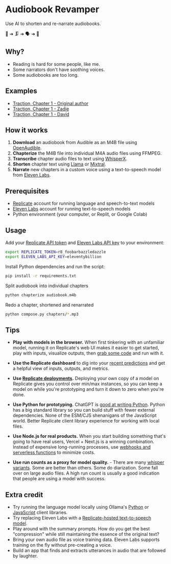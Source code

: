 # Audiobook Revamper

Use AI to shorten and re-narrate audiobooks.

📕 ➔ 🗜️ ➔ 🗣️ ➔ 📗 

## Why?

- Reading is hard for some people, like me.
- Some narrators don't have soothing voices.
- Some audiobooks are too long.

## Examples

- [Traction, Chapter 1 - Original author](https://upcdn.io/FW25b4F/raw/zeke-scraps/audiobook-revamper-examples/example-output-original-narrator.mp3)
- [Traction, Chapter 1 - Zadie](https://upcdn.io/FW25b4F/raw/zeke-scraps/audiobook-revamper-examples/example-output-zadie-smith.mp3)
- [Traction, Chapter 1 - David](https://upcdn.io/FW25b4F/raw/zeke-scraps/audiobook-revamper-examples/example-output-attenborough.mp3)

## How it works

1. **Download** an audiobook from Audible as an M4B file using [OpenAudible](https://openaudible.org).
1. **Chapterize** the M4B file into individual M4A audio files using FFMPEG.
1. **Transcribe** chapter audio files to text using [WhisperX](https://replicate.com/daanelson/whisperx).
1. **Shorten** chapter text using [Llama](https://replicate.com/meta/llama-2-70b-chat) or [Mixtral](https://replicate.com/mistralai/mixtral-8x7b-instruct-v0.1).
1. **Narrate** new chapters in a custom voice using a text-to-speech model from [Eleven Labs](https://elevenlabs.io/voice-lab).



## Prerequisites

- [Replicate](https://replicate.com) account for running language and speech-to-text models
- [Eleven Labs](https://elevenlabs.io/) account for running text-to-speech models
- Python environment (your computer, or Replit, or Google Colab)

## Usage

Add your [Replicate API token](https://replicate.com/account) and [Eleven Labs API key](https://elevenlabs.io/) to your environment:

```sh
export REPLICATE_TOKEN=r8_foobarbazzledazzle
export ELEVEN_LABS_API_KEY=eleventybillion
```

Install Python dependencies and run the script:

```sh
pip install -r requirements.txt
```

Split audiobook into individual chapters

```sh
python chapterize audiobook.m4b
```

Redo a chapter, shortened and renarrated

```sh
python compose.py chapters/*.mp3
```

## Tips

- **Play with models in the browser.** When first tinkering with an unfamiliar model, running it on Replicate's web UI makes it easier to get started, play with inputs, visualize outputs, then [grab some code](https://replicate.com/vaibhavs10/incredibly-fast-whisper?input=python) and run with it.

- **Use the Replicate dashboard** to dig into your [recent predictions](https://replicate.com) and get a helpful view of inputs, outputs, and metrics.

- **Use [Replicate deployments](https://replicate.com/docs/deployments).** Deploying your own copy of a model on Replicate gives you control over min/max instances, so you can keep a model on while you're prototyping and turn it down to zero when you're done.

- **Use Python for prototyping.** ChatGPT is [good at writing Python](https://chat.openai.com/g/g-jcrLaezCM-pythonista). Python has a big standard library so you can build stuff with fewer external dependencies. None of the ESM/CJS shenanigans of the JavaScript world. Better Replicate client library experience for working with local files.

- **Use Node.js for real products.** When you start building something that's going to have real users, Vercel + Next.js is a winning combination. Instead of expensive long-running processes, use [webhooks and serverless functions](https://replicate.com/docs/webhooks) to minimize costs.

- **Use run counts as a proxy for model quality.** - There are many [whisper variants](https://replicate.com/explore?query=whisper). Some are better than others. Some do diarization. Some fall over on large audio files. A high run count is usually a good indication that people are using a model with success.

## Extra credit

- Try running the language model locally using Ollama's [Python](https://github.com/ollama/ollama-python) or [JavaScript](https://github.com/ollama/ollama-js) client libraries.
- Try replacing Eleven Labs with a [Replicate-hosted text-to-speech model](https://replicate.com/explore?query=tts).
- Play around with the summary prompts. How do you get the best "compression" while still maintaining the essence of the original text?
- Bring your own audio file as voice training data. Eleven Labs supports training on the fly without pre-creating a voice.
- Build an app that finds and extracts utterances in audio that are followed by laughter.
